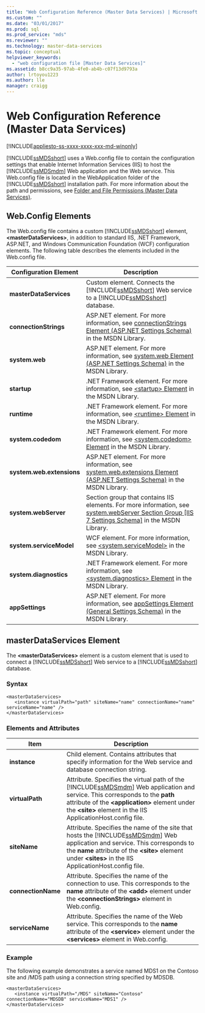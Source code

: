 ```yaml
---
title: "Web Configuration Reference (Master Data Services) | Microsoft Docs"
ms.custom: ""
ms.date: "03/01/2017"
ms.prod: sql
ms.prod_service: "mds"
ms.reviewer: ""
ms.technology: master-data-services
ms.topic: conceptual
helpviewer_keywords: 
  - "web configuration file [Master Data Services]"
ms.assetid: b8cc9a35-97ab-4fe0-ab4b-c07f13d9793a
author: lrtoyou1223
ms.author: lle
manager: craigg
---
```

# Web Configuration Reference (Master Data Services)

[!INCLUDE[appliesto-ss-xxxx-xxxx-xxx-md-winonly](../includes/appliesto-ss-xxxx-xxxx-xxx-md-winonly.md)]

  [!INCLUDE[ssMDSshort](../includes/ssmdsshort-md.md)] uses a Web.config file to contain the configuration settings that enable Internet Information Services (IIS) to host the [!INCLUDE[ssMDSmdm](../includes/ssmdsmdm-md.md)] Web application and the Web service. This Web.config file is located in the WebApplication folder of the [!INCLUDE[ssMDSshort](../includes/ssmdsshort-md.md)] installation path. For more information about the path and permissions, see [Folder and File Permissions &#40;Master Data Services&#41;](../master-data-services/folder-and-file-permissions-master-data-services.md).  
  
## Web.Config Elements  
 The Web.config file contains a custom [!INCLUDE[ssMDSshort](../includes/ssmdsshort-md.md)] element, **\<masterDataServices>**, in addition to standard IIS, .NET Framework, ASP.NET, and Windows Communication Foundation (WCF) configuration elements. The following table describes the elements included in the Web.config file.  
  
|Configuration Element|Description|  
|---------------------------|-----------------|  
|**masterDataServices**|Custom element. Connects the [!INCLUDE[ssMDSshort](../includes/ssmdsshort-md.md)] Web service to a [!INCLUDE[ssMDSshort](../includes/ssmdsshort-md.md)] database.|  
|**connectionStrings**|ASP.NET element. For more information, see [connectionStrings Element (ASP.NET Settings Schema)](https://go.microsoft.com/fwlink/?LinkId=178347) in the MSDN Library.|  
|**system.web**|ASP.NET element. For more information, see [system.web Element (ASP.NET Settings Schema)](https://go.microsoft.com/fwlink/?LinkId=178348) in the MSDN Library.|  
|**startup**|.NET Framework element. For more information, see [\<startup> Element](https://go.microsoft.com/fwlink/?LinkId=178349) in the MSDN Library.|  
|**runtime**|.NET Framework element. For more information, see [\<runtime> Element](https://go.microsoft.com/fwlink/?LinkId=178350) in the MSDN Library.|  
|**system.codedom**|.NET Framework element. For more information, see [\<system.codedom> Element](https://go.microsoft.com/fwlink/?LinkId=178351) in the MSDN Library.|  
|**system.web.extensions**|ASP.NET element. For more information, see [system.web.extensions Element (ASP.NET Settings Schema)](https://go.microsoft.com/fwlink/?LinkId=178352) in the MSDN Library.|  
|**system.webServer**|Section group that contains IIS elements. For more information, see [system.webServer Section Group \[IIS 7 Settings Schema\]](https://go.microsoft.com/fwlink/?LinkId=178353) in the MSDN Library.|  
|**system.serviceModel**|WCF element. For more information, see [\<system.serviceModel>](https://go.microsoft.com/fwlink/?LinkId=178354) in the MSDN Library.|  
|**system.diagnostics**|.NET Framework element. For more information, see [\<system.diagnostics> Element](https://go.microsoft.com/fwlink/?LinkId=178355) in the MSDN Library.|  
|**appSettings**|ASP.NET element. For more information, see [appSettings Element (General Settings Schema)](https://go.microsoft.com/fwlink/?LinkId=178356) in the MSDN Library.|  
  
## masterDataServices Element  
 The **\<masterDataServices>** element is a custom element that is used to connect a [!INCLUDE[ssMDSshort](../includes/ssmdsshort-md.md)] Web service to a [!INCLUDE[ssMDSshort](../includes/ssmdsshort-md.md)] database.  
  
### Syntax  
  
```  
<masterDataServices>  
   <instance virtualPath="path" siteName="name" connectionName="name" serviceName="name" />  
</masterDataServices>  
```  
  
### Elements and Attributes  
  
|Item|Description|  
|----------|-----------------|  
|**instance**|Child element. Contains attributes that specify information for the Web service and database connection string.|  
|**virtualPath**|Attribute. Specifies the virtual path of the [!INCLUDE[ssMDSmdm](../includes/ssmdsmdm-md.md)] Web application and service. This corresponds to the **path** attribute of the **\<application>** element under the **\<site>** element in the IIS ApplicationHost.config file.|  
|**siteName**|Attribute. Specifies the name of the site that hosts the [!INCLUDE[ssMDSmdm](../includes/ssmdsmdm-md.md)] Web application and service. This corresponds to the **name** attribute of the **\<site>** element under **\<sites>** in the IIS ApplicationHost.config file.|  
|**connectionName**|Attribute. Specifies the name of the connection to use. This corresponds to the **name** attribute of the **\<add>** element under the **\<connectionStrings>** element in Web.config.|  
|**serviceName**|Attribute. Specifies the name of the Web service. This corresponds to the **name** attribute of the **\<service>** element under the **\<services>** element in Web.config.|  
  
### Example  
 The following example demonstrates a service named MDS1 on the Contoso site and /MDS path using a connection string specified by MDSDB.  
  
```  
<masterDataServices>  
   <instance virtualPath="/MDS" siteName="Contoso" connectionName="MDSDB" serviceName="MDS1" />  
</masterDataServices>  
```  
  
  
